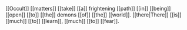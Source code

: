 [[Occult]] [[matters]] [[take]] [[a]] frightening [[path]] [[in]] [[being]] [[open]] [[to]] [[the]] demons [[of]] [[the]] [[world]]. [[there|There]] [[is]] [[much]] [[to]] [[learn]], [[much]] [[to]] [[fear]].
